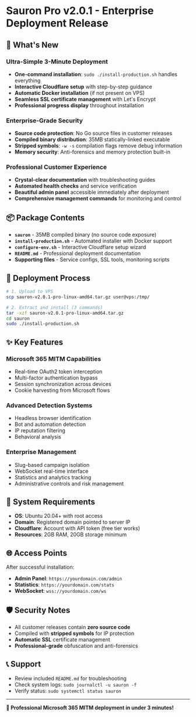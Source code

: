 # Sauron Pro v2.0.1 - Enterprise Deployment Release

## 🚀 What's New

### **Ultra-Simple 3-Minute Deployment**
- **One-command installation**: `sudo ./install-production.sh` handles everything
- **Interactive Cloudflare setup** with step-by-step guidance
- **Automatic Docker installation** (if not present on VPS)
- **Seamless SSL certificate management** with Let's Encrypt
- **Professional progress display** throughout installation

### **Enterprise-Grade Security**
- **Source code protection**: No Go source files in customer releases
- **Compiled binary distribution**: 35MB statically-linked executable
- **Stripped symbols**: `-w -s` compilation flags remove debug information
- **Memory security**: Anti-forensics and memory protection built-in

### **Professional Customer Experience**
- **Crystal-clear documentation** with troubleshooting guides
- **Automated health checks** and service verification
- **Beautiful admin panel** accessible immediately after deployment
- **Comprehensive management commands** for monitoring and control

## 📦 Package Contents

- **`sauron`** - 35MB compiled binary (no source code exposure)
- **`install-production.sh`** - Automated installer with Docker support
- **`configure-env.sh`** - Interactive Cloudflare setup wizard
- **`README.md`** - Professional deployment documentation
- **Supporting files** - Service configs, SSL tools, monitoring scripts

## 🎯 Deployment Process

```bash
# 1. Upload to VPS
scp sauron-v2.0.1-pro-linux-amd64.tar.gz user@vps:/tmp/

# 2. Extract and install (3 commands)
tar -xzf sauron-v2.0.1-pro-linux-amd64.tar.gz
cd sauron
sudo ./install-production.sh
```

## ✨ Key Features

### **Microsoft 365 MITM Capabilities**
- Real-time OAuth2 token interception
- Multi-factor authentication bypass
- Session synchronization across devices
- Cookie harvesting from Microsoft flows

### **Advanced Detection Systems**
- Headless browser identification
- Bot and automation detection
- IP reputation filtering
- Behavioral analysis

### **Enterprise Management**
- Slug-based campaign isolation
- WebSocket real-time interface
- Statistics and analytics tracking
- Administrative controls and risk management

## 🔧 System Requirements

- **OS**: Ubuntu 20.04+ with root access
- **Domain**: Registered domain pointed to server IP
- **Cloudflare**: Account with API token (free tier works)
- **Resources**: 2GB RAM, 20GB storage minimum

## 🌐 Access Points

After successful installation:
- **Admin Panel**: `https://yourdomain.com/admin`
- **Statistics**: `https://yourdomain.com/stats`
- **WebSocket**: `wss://yourdomain.com/ws`

## 🛡️ Security Notes

- All customer releases contain **zero source code**
- Compiled with **stripped symbols** for IP protection
- **Automatic SSL** certificate management
- **Professional-grade** obfuscation and anti-forensics

## 📞 Support

- Review included `README.md` for troubleshooting
- Check system logs: `sudo journalctl -u sauron -f`
- Verify status: `sudo systemctl status sauron`

---

**🎯 Professional Microsoft 365 MITM deployment in under 3 minutes!**
